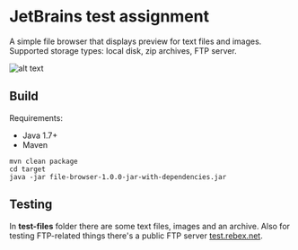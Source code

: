 # JetBrains test assignment

A simple file browser that displays preview for text files and images. 
Supported storage types: local disk, zip archives, FTP server.

![alt text](https://gist.githubusercontent.com/yarps95/57c64da171e37148cc3936df5349b587/raw/1447d8f13f0f37a437ad38f2b0804f1e7110866b/screenshot.png "File browser with preview")

## Build

Requirements:

- Java 1.7+
- Maven 

```
mvn clean package
cd target
java -jar file-browser-1.0.0-jar-with-dependencies.jar
```

## Testing
In **test-files** folder there are some text files, images and an archive. 
Also for testing FTP-related things there's a public FTP server [test.rebex.net](http://test.rebex.net/).